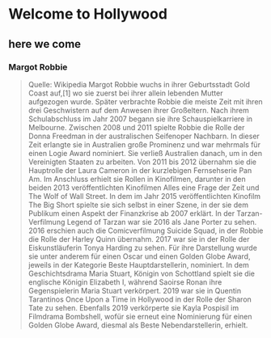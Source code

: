 # Welcome to Hollywood
## here we come
### Margot Robbie
> Quelle: Wikipedia
> Margot Robbie wuchs in ihrer Geburtsstadt Gold Coast auf,[1] wo sie zuerst bei ihrer allein lebenden Mutter aufgezogen wurde.
> Später verbrachte Robbie die meiste Zeit mit ihren drei Geschwistern auf dem Anwesen ihrer Großeltern.
> Nach ihrem Schulabschluss im Jahr 2007 begann sie ihre Schauspielkarriere in Melbourne.
> Zwischen 2008 und 2011 spielte Robbie die Rolle der Donna Freedman in der australischen Seifenoper Nachbarn.
> In dieser Zeit erlangte sie in Australien große Prominenz und war mehrmals für einen Logie Award nominiert.
> Sie verließ Australien danach, um in den Vereinigten Staaten zu arbeiten.
> Von 2011 bis 2012 übernahm sie die Hauptrolle der Laura Cameron in der kurzlebigen Fernsehserie Pan Am. 
> Im Anschluss erhielt sie Rollen in Kinofilmen, darunter in den beiden 2013 veröffentlichten Kinofilmen Alles eine Frage der Zeit
> und The Wolf of Wall Street. In dem im Jahr 2015 veröffentlichten Kinofilm The Big Short spielte sie sich selbst in einer Szene,
> in der sie dem Publikum einen Aspekt der Finanzkrise ab 2007 erklärt.
> In der Tarzan-Verfilmung Legend of Tarzan war sie 2016 als Jane Porter zu sehen. 2016 erschien auch die Comicverfilmung Suicide Squad,
> in der Robbie die Rolle der Harley Quinn übernahm. 2017 war sie in der Rolle der Eiskunstläuferin Tonya Harding zu sehen.
> Für ihre Darstellung wurde sie unter anderem für einen Oscar und einen Golden Globe Award, jeweils in der Kategorie Beste Hauptdarstellerin,
> nominiert. In dem Geschichtsdrama Maria Stuart, Königin von Schottland spielt sie die englische Königin Elizabeth I,
> während Saoirse Ronan ihre Gegenspielerin Maria Stuart verkörpert. 2019 war sie in Quentin Tarantinos Once Upon a Time in Hollywood
> in der Rolle der Sharon Tate zu sehen. Ebenfalls 2019 verkörperte sie Kayla Pospisil im Filmdrama Bombshell,
> wofür sie erneut eine Nominierung für einen Golden Globe Award, diesmal als Beste Nebendarstellerin, erhielt.
